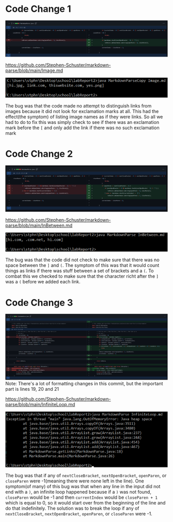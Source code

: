 # Code Change 1

![Image](codeChangeScreenshot.png)

https://github.com/Stephen-Schuster/markdown-parse/blob/main/Image.md

![Image](failure.png)

The bug was that the code made no attempt to distinguish links from images because it did not look for exclamation marks at all. This had the effect(the symptom) of listing image names as if they were links. So all we had to do to fix this was simply check to see if there was an exclamation mark before the `[` and only add the link if there was no such exclamation mark

# Code Change 2

![Image](codeChangeScreenshot-2.png)

https://github.com/Stephen-Schuster/markdown-parse/blob/main/InBetween.md

![Image](failure2.png)

The bug was that the code did not check to make sure that there was no space between the `]` and `(`. The symptom of this was that it would count things as links if there was stuff between a set of brackets and a `(`. To combat this we checked to make sure that the character richt after the `]` was a `(` before we added each link.

# Code Change 3

![Image](codeChangeScreenshot-3.png)
Note: There's a lot of formatting changes in this commit, but the important part is lines 19, 20 and 21

https://github.com/Stephen-Schuster/markdown-parse/blob/main/InfiniteLoop.md

![Image](failure3.png)

The bug was that if any of `nextCloseBracket`, `nextOpenBracket`, `openParen`, or `closeParen` were -1(meaning there were none left in the line). One symptom(of many) of this bug was that when any line in the input did not end with a `)`, an infinite loop happened because if a `)` was not found, `closeParen` would be -1 and then `currentIndex` would be `closeParen + 1` which is equal to 0, so it would start over from the beginning of the line and do that indefinitely. The solution was to break the loop if any of  `nextCloseBracket`, `nextOpenBracket`, `openParen`, or `closeParen` were -1.
